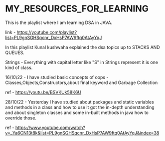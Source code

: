 # MY_RESOURCES_FOR_LEARNING

This is the playlist where I am learning DSA in JAVA.

link - https://youtube.com/playlist?list=PL9gnSGHSqcnr_DxHsP7AW9ftq0AtAyYqJ

In this playlist Kunal kushwaha explained the dsa topics up to STACKS AND QUEUES.

Strings - Everything with capital letter like "S" in Strings represent it is one kind of class. 

16\10\22 - I have studied basic concepts of oops - Classes,Objects,Constructors,about final keyword and Garbage Collection 

ref - https://youtu.be/BSVKUk58K6U

28/10/22 - Yesterday I have studied about packages and static variables and methods in a class and how to use it got the in-depth understanding and about singleton classes and some in-built methods in java how to override those.

ref - https://www.youtube.com/watch?v=_Ya6CN13t8k&list=PL9gnSGHSqcnr_DxHsP7AW9ftq0AtAyYqJ&index=38


